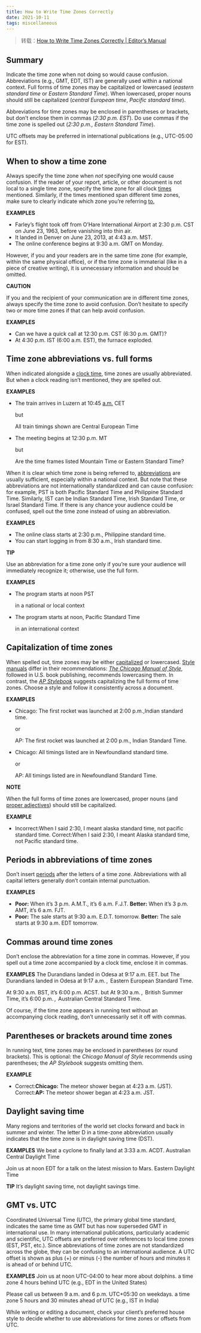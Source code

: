 ```yaml
---
title: How to Write Time Zones Correctly
date: 2021-10-11
tags: miscellaneous
---
```


> 转载：[How to Write Time Zones Correctly | Editor’s Manual](https://editorsmanual.com/articles/time-zones/)

## Summary

Indicate the time zone when not doing so would cause confusion. Abbreviations (e.g., GMT, EDT, IST) are generally used within a national context. Full forms of time zones may be capitalized or lowercased (_eastern standard time_ or _Eastern Standard Time_). When lowercased, proper nouns should still be capitalized (_central European time_, _Pacific standard time_).

Abbreviations for time zones may be enclosed in parentheses or brackets, but don’t enclose them in commas (_2:30 p.m. EST_). Do use commas if the time zone is spelled out (_2:30 p.m., Eastern Standard Time_).

UTC offsets may be preferred in international publications (e.g., UTC-05:00 for EST).

## When to show a time zone

Always specify the time zone when _not_ specifying one would cause confusion. If the reader of your report, article, or other document is not local to a single time zone, specify the time zone for all clock [times](https://editorsmanual.com/articles/time-of-day/) mentioned. Similarly, if the times mentioned span different time zones, make sure to clearly indicate which zone you’re referring [to.](https://editorsmanual.com/articles/is-it-ok-to-end-a-sentence-with-a-preposition/)

**EXAMPLES**

-   Farley’s flight took off from O’Hare International Airport at 2:30 p.m. CST on June 23, 1963, before vanishing into thin air.
-   It landed in Denver on June 23, 2013, at 4:43 a.m. MST.
-   The online conference begins at 9:30 a.m. GMT on Monday.

However, if you and your readers are in the same time zone (for example, within the same physical office), or if the time zone is immaterial (like in a piece of creative writing), it is unnecessary information and should be omitted.

**CAUTION**

If you and the recipient of your communication are in different time zones, always specify the time zone to avoid confusion. Don’t hesitate to specify two or more time zones if that can help avoid confusion.

**EXAMPLES**

-   Can we have a quick call at 12:30 p.m. CST (6:30 p.m. GMT)?
-   At 4:30 p.m. IST (6:00 a.m. EST), the furnace exploded.

## Time zone abbreviations vs. full forms

When indicated alongside a [clock time](https://editorsmanual.com/articles/time-using-am-pm/), time zones are usually abbreviated. But when a clock reading isn’t mentioned, they are spelled out.

**EXAMPLES**

-   The train arrives in Luzern at 10:45 [a.m.](https://editorsmanual.com/articles/am-pm-periods/) CET

    but

    All train timings shown are Central European Time

-   The meeting begins at 12:30 p.m. MT

    but

    Are the time frames listed Mountain Time or Eastern Standard Time?

When it is clear which time zone is being referred to, [abbreviations](https://editorsmanual.com/articles/types-of-abbreviations/) are usually sufficient, especially within a national context. But note that these abbreviations are not internationally standardized and can cause confusion: for example, PST is both Pacific Standard Time and Philippine Standard Time. Similarly, IST can be Indian Standard Time, Irish Standard Time, or Israel Standard Time. If there is any chance your audience could be confused, spell out the time zone instead of using an abbreviation.

**EXAMPLES**

-   The online class starts at 2:30 p.m., Philippine standard time.
-   You can start logging in from 8:30 a.m., Irish standard time.

**TIP**

Use an abbreviation for a time zone only if you’re sure your audience will immediately recognize it; otherwise, use the full form.

**EXAMPLES**

-   The program starts at noon PST

    in a national or local context

-   The program starts at noon, Pacific Standard Time

    in an international context

## Capitalization of time zones

When spelled out, time zones may be either [capitalized](https://editorsmanual.com/articles/capitalization/) or lowercased. [Style manuals](https://editorsmanual.com/posts/major-style-manuals/) differ in their recommendations: [_The Chicago Manual of Style_](https://www.chicagomanualofstyle.org/home.html), followed in U.S. book publishing, recommends lowercasing them. In contrast, the [_AP Stylebook_](https://www.apstylebook.com/) suggests capitalizing the full forms of time zones. Choose a style and follow it consistently across a document.

**EXAMPLES**

-   Chicago: The first rocket was launched at 2:00 p.m.,Indian standard time.

    or

    AP: The first rocket was launched at 2:00 p.m., Indian Standard Time.

-   Chicago: All timings listed are in Newfoundland standard time.

    or

    AP: All timings listed are in Newfoundland Standard Time.

**NOTE**

When the full forms of time zones are lowercased, proper nouns (and [proper adjectives](https://editorsmanual.com/articles/adjectives/#proper-adjectives)) should still be capitalized.

**EXAMPLE**

-   Incorrect:When I said 2:30, I meant alaska standard time, not pacific standard time.
    Correct:When I said 2:30, I meant Alaska standard time, not Pacific standard time.

## Periods in abbreviations of time zones

Don’t insert [periods](https://editorsmanual.com/articles/periods-in-abbreviations/) after the letters of a time zone. Abbreviations with all capital letters generally don’t contain internal punctuation.

**EXAMPLES**

-   **Poor:** When it’s 3 p.m. A.M.T., it’s 6 a.m. F.J.T.
    **Better:** When it’s 3 p.m. AMT, it’s 6 a.m. FJT.
-   **Poor:** The sale starts at 9:30 a.m. E.D.T. tomorrow.
    **Better:** The sale starts at 9:30 a.m. EDT tomorrow.

## Commas around time zones

Don’t enclose the abbreviation for a time zone in commas. However, if you spell out a time zone accompanied by a clock time, enclose it in commas.

**EXAMPLES**
The Durandians landed in Odesa at 9:17 a.m. EET.
but
The Durandians landed in Odesa at 9:17 a.m. ,  Eastern European Standard Time.

At 9:30 a.m. BST, it’s 6:00 p.m. ACST.
but
At 9:30 a.m. ,  British Summer Time, it’s 6:00 p.m. ,  Australian Central Standard Time.

Of course, if the time zone appears in running text without an accompanying clock reading, don’t unnecessarily set it off with commas.

## Parentheses or brackets around time zones

In running text, time zones may be enclosed in parentheses (or round brackets). This is optional: the _Chicago Manual of Style_ recommends using parentheses; the _AP Stylebook_ suggests omitting them.

**EXAMPLE**

-   Correct:**Chicago:** The meteor shower began at 4:23 a.m. (JST).
    Correct:**AP:** The meteor shower began at 4:23 a.m. JST.

## Daylight saving time

Many regions and territories of the world set clocks forward and back in summer and winter. The letter D in a time-zone abbreviation usually indicates that the time zone is in daylight saving time (DST).

**EXAMPLES**
We beat a cyclone to finally land at 3:33 a.m. ACDT.
Australian Central Daylight Time

Join us at noon EDT for a talk on the latest mission to Mars.
Eastern Daylight Time

**TIP**
It’s daylight saving time, not daylight savings time.

## GMT vs. UTC

Coordinated Universal Time (UTC), the primary global time standard, indicates the same time as GMT but has now superseded GMT in international use. In many international publications, particularly academic and scientific, UTC offsets are preferred over references to local time zones (EST, PST, etc.). Since abbreviations of time zones are not standardized across the globe, they can be confusing to an international audience. A UTC offset is shown as plus (+) or minus (-) the number of hours and minutes it is ahead of or behind UTC.

**EXAMPLES**
Join us at noon UTC-04:00 to hear more about dolphins.
a time zone 4 hours behind UTC (e.g., EDT in the United States)

Please call us between 9 a.m. and 6 p.m. UTC+05:30 on weekdays.
a time zone 5 hours and 30 minutes ahead of UTC (e.g., IST in India)

While writing or editing a document, check your client’s preferred house style to decide whether to use abbreviations for time zones or offsets from UTC.
